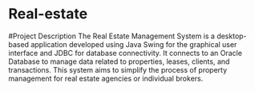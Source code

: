 # Real-estate

#Project Description
The Real Estate Management System is a desktop-based application developed using Java Swing for the graphical user interface and JDBC for database connectivity. It connects to an Oracle Database to manage data related to properties, leases, clients, and transactions. This system aims to simplify the process of property management for real estate agencies or individual brokers.
